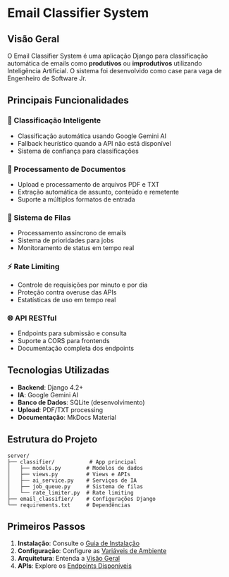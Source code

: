 # Email Classifier System

## Visão Geral

O Email Classifier System é uma aplicação Django para classificação automática de emails como **produtivos** ou **improdutivos** utilizando Inteligência Artificial. O sistema foi desenvolvido como case para vaga de Engenheiro de Software Jr.

## Principais Funcionalidades

### 🤖 Classificação Inteligente
- Classificação automática usando Google Gemini AI
- Fallback heurístico quando a API não está disponível
- Sistema de confiança para classificações

### 📄 Processamento de Documentos
- Upload e processamento de arquivos PDF e TXT
- Extração automática de assunto, conteúdo e remetente
- Suporte a múltiplos formatos de entrada

### 🚀 Sistema de Filas
- Processamento assíncrono de emails
- Sistema de prioridades para jobs
- Monitoramento de status em tempo real

### ⚡ Rate Limiting
- Controle de requisições por minuto e por dia
- Proteção contra overuse das APIs
- Estatísticas de uso em tempo real

### 🌐 API RESTful
- Endpoints para submissão e consulta
- Suporte a CORS para frontends
- Documentação completa dos endpoints

## Tecnologias Utilizadas

- **Backend**: Django 4.2+
- **IA**: Google Gemini AI
- **Banco de Dados**: SQLite (desenvolvimento)
- **Upload**: PDF/TXT processing
- **Documentação**: MkDocs Material

## Estrutura do Projeto

```
server/
├── classifier/           # App principal
│   ├── models.py        # Modelos de dados
│   ├── views.py         # Views e APIs
│   ├── ai_service.py    # Serviços de IA
│   ├── job_queue.py     # Sistema de filas
│   └── rate_limiter.py  # Rate limiting
├── email_classifier/    # Configurações Django
└── requirements.txt     # Dependências
```

## Primeiros Passos

1. **Instalação**: Consulte o [Guia de Instalação](setup/installation.md)
2. **Configuração**: Configure as [Variáveis de Ambiente](setup/environment.md)
3. **Arquitetura**: Entenda a [Visão Geral](architecture/overview.md)
4. **APIs**: Explore os [Endpoints Disponíveis](architecture/apis.md)
